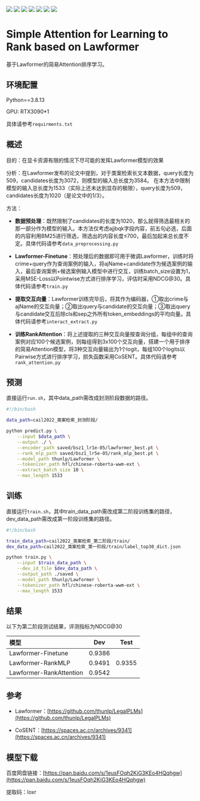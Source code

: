 
![](https://img.shields.io/badge/Python-3.8.13-blue.svg)
![](https://img.shields.io/badge/torch-1.7.1-orange.svg)
![](https://img.shields.io/badge/transformers-4.2.1-purple.svg)
![](https://img.shields.io/badge/gensim-3.8.0-brightgreen.svg)
![](https://img.shields.io/badge/jieba-0.42.1-yellow.svg)
![](https://img.shields.io/badge/numpy-1.22.3-green.svg)
![](https://img.shields.io/badge/loguru-0.6.0-red.svg)



# Simple Attention for Learning to Rank based on Lawformer
基于Lawformer的简易Attention排序学习。

## 环境配置
Python==3.8.13

GPU: RTX3090*1

具体请参考`requirments.txt`


## 概述
目的：在显卡资源有限的情况下尽可能的发挥Lawformer模型的效果

分析：在Lawformer发布的论文中提到，对于类案检索长文本数据，query长度为509，candidates长度为3072，则模型的输入总长度为3584。
在本方法中限制模型的输入总长度为1533（实际上还未达到显存的极限），query长度为509，candidates长度为1020（是论文中的1/3）。

方法：
- **数据预处理**：既然限制了candidates的长度为1020，那么就得筛选最相关的那一部分作为模型的输入。本方法仅考虑ajjbqk字段内容，前五句必选，后面的内容利用BM25进行筛选，筛选出的内容长度≤700，最后加起来总长度不定。具体代码请参考`data_preprocessing.py`

- **Lawformer-Finetune**：预处理后的数据即可用于微调Lawformer，训练时将crime+query作为查询案例的输入，将ajName+candidate作为候选案例的输入，最后查询案例+候选案例输入模型中进行交互，训练batch_size设置为1，采用MSE-Loss以Pointwise方式进行排序学习，评估时采用NDCG@30。具体代码请参考`train.py`

- **提取交互向量**：Lawformer训练完毕后，将其作为编码器，①取出crime与ajName的交互向量；②取出query与candidate的交互向量；③取出query与candidate交互后除cls和sep之外所有token_embeddings的平均向量。具体代码请参考`interact_extract.py`

- **训练RankAttention**：将上述提取的三种交互向量按查询分组，每组中的查询案例对应100个候选案例，则每组得到3x100个交互向量，搭建一个用于排序的简易Attention模型，将3种交互向量输出为1个logit，每组100个logits以Pairwise方式进行排序学习，损失函数采用CoSENT。具体代码请参考`rank_attention.py`


## 预测
直接运行`run.sh`，其中data_path需改成封测阶段数据的路径。
```bash
#!/bin/bash

data_path=cail2022_类案检索_封测阶段/

python predict.py \
    --input $data_path \
    --output ./ \
    --encoder_path saved/bsz1_lr1e-05/lawformer_best.pt \
    --rank_mlp_path saved/bsz1_lr5e-05/rank_mlp_best.pt \
    --model_path thunlp/Lawformer \
    --tokenizer_path hfl/chinese-roberta-wwm-ext \
    --extract_batch_size 10 \
    --max_length 1533
```


## 训练
直接运行`train.sh`，其中train_data_path需改成第二阶段训练集的路径，dev_data_path需改成第一阶段训练集的路径。
```bash
#!/bin/bash

train_data_path=cail2022_类案检索_第二阶段/train/
dev_data_path=cail2022_类案检索_第一阶段/train/label_top30_dict.json

python train.py \
    --input $train_data_path \
    --dev_id_file $dev_data_path \
    --output_path ./saved \
    --model_path thunlp/Lawformer \
    --tokenizer_path hfl/chinese-roberta-wwm-ext \
    --max_length 1533 
```

## 结果
以下为第二阶段测试结果，评测指标为NDCG@30


|         模型             |    Dev    |    Test    |
| :--------------         | --------- | ---------- |
| Lawformer-Finetune      | 0.9386    |            |
| Lawformer-RankMLP       | 0.9491    | 0.9355     |
| Lawformer-RankAttention | 0.9542    |            |



## 参考

- Lawformer：[https://github.com/thunlp/LegalPLMs](https://github.com/thunlp/LegalPLMs)

- CoSENT：[https://spaces.ac.cn/archives/9341](https://spaces.ac.cn/archives/9341)



## 模型下载

百度网盘链接：[https://pan.baidu.com/s/1eusFOqh2KiG3KEo4HQqhgw](https://pan.baidu.com/s/1eusFOqh2KiG3KEo4HQqhgw)

提取码：loxr

